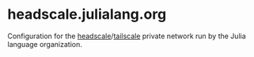 # headscale.julialang.org

Configuration for the [headscale]/[tailscale] private network run by the Julia language
organization.

[headscale]: https://headscale.net/
[tailscale]: https://tailscale.com/
